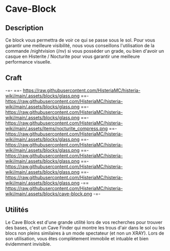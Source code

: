 # Cave-Block

## Description
Ce block vous permettra de voir ce qui se passe sous le sol. Pour vous garantir une meilleure visibilité, nous vous conseillons l'utilisation de la commande /nightvision (/nv) si vous posséder un grade, ou bien d'avoir un casque en Histerite / Nocturite pour vous garantir une meilleure performance visuelle.

## Craft  
-=-
 ==- https://raw.githubusercontent.com/HisteriaMC/histeria-wiki/main/.assets/blocks/glass.png
 ==- https://raw.githubusercontent.com/HisteriaMC/histeria-wiki/main/.assets/blocks/glass.png
 ==- https://raw.githubusercontent.com/HisteriaMC/histeria-wiki/main/.assets/blocks/glass.png
 ==- https://raw.githubusercontent.com/HisteriaMC/histeria-wiki/main/.assets/items/nocturite_compress.png
 ==- https://raw.githubusercontent.com/HisteriaMC/histeria-wiki/main/.assets/blocks/glass.png
 ==- https://raw.githubusercontent.com/HisteriaMC/histeria-wiki/main/.assets/blocks/glass.png
 ==- https://raw.githubusercontent.com/HisteriaMC/histeria-wiki/main/.assets/blocks/glass.png
 ==- https://raw.githubusercontent.com/HisteriaMC/histeria-wiki/main/.assets/blocks/glass.png
 ==- https://raw.githubusercontent.com/HisteriaMC/histeria-wiki/main/.assets/blocks/glass.png
 -== https://raw.githubusercontent.com/HisteriaMC/histeria-wiki/main/.assets/blocks/cave-block.png
-=-

## Utilités
Le Cave Block est d'une grande utilité lors de vos recherches pour trouver des bases, c'est un Cave Finder qui montre les trous d'air dans le sol ou les blocs non pleins similaires à un mode spectateur (et non un XRAY).
Lors de son utilisation, vous êtes complètement immobile et intuable et bien évidemment invisible.
